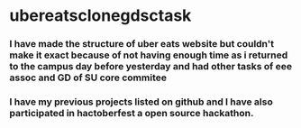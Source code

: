 # ubereatsclonegdsctask

### I have made the structure of uber eats website but couldn't make it exact because of not having enough time as i returned to the campus day before yesterday and had other tasks of eee assoc and GD of SU core commitee

### I have my previous projects listed on github and I have also participated in hactoberfest a open source hackathon. 

